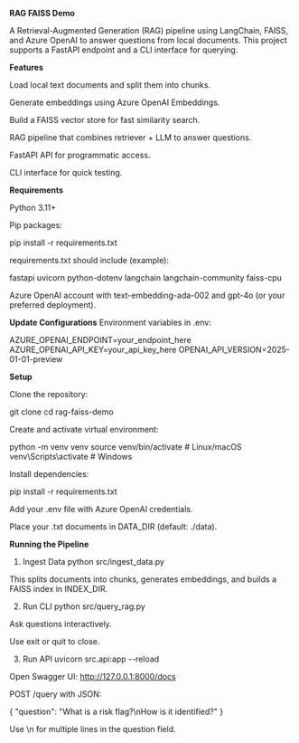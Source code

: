 **RAG FAISS Demo**

A Retrieval-Augmented Generation (RAG) pipeline using LangChain, FAISS, and Azure OpenAI to answer questions from local documents. This project supports a FastAPI endpoint and a CLI interface for querying.

**Features**

Load local text documents and split them into chunks.

Generate embeddings using Azure OpenAI Embeddings.

Build a FAISS vector store for fast similarity search.

RAG pipeline that combines retriever + LLM to answer questions.

FastAPI API for programmatic access.

CLI interface for quick testing.

**Requirements**

Python 3.11+

Pip packages:

pip install -r requirements.txt


requirements.txt should include (example):

fastapi
uvicorn
python-dotenv
langchain
langchain-community
faiss-cpu


Azure OpenAI account with text-embedding-ada-002 and gpt-4o (or your preferred deployment).

**Update Configurations**
Environment variables in .env:

AZURE_OPENAI_ENDPOINT=your_endpoint_here
AZURE_OPENAI_API_KEY=your_api_key_here
OPENAI_API_VERSION=2025-01-01-preview

**Setup**

Clone the repository:

git clone <repo-url>
cd rag-faiss-demo


Create and activate virtual environment:

python -m venv venv
source venv/bin/activate      # Linux/macOS
venv\Scripts\activate         # Windows


Install dependencies:

pip install -r requirements.txt


Add your .env file with Azure OpenAI credentials.

Place your .txt documents in DATA_DIR (default: ./data).

**Running the Pipeline**
1. Ingest Data
python src/ingest_data.py


This splits documents into chunks, generates embeddings, and builds a FAISS index in INDEX_DIR.

2. Run CLI
python src/query_rag.py


Ask questions interactively.

Use exit or quit to close.

3. Run API
uvicorn src.api:app --reload


Open Swagger UI: http://127.0.0.1:8000/docs

POST /query with JSON:

{
  "question": "What is a risk flag?\nHow is it identified?"
}


Use \n for multiple lines in the question field.
